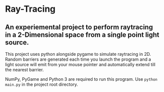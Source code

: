 # Ray-Tracing

## An experiemental project to perform raytracing in a 2-Dimensional space from a single point light source.

This project uses python alongside pygame to simulate raytracing in 2D. Random barriers are generated each time you launch the program and a light source will emit from your mouse pointer and automatically extend till the nearest barrier.

NumPy, PyGame and Python 3 are required to run this program.
Use ```python main.py``` in the project root directory.